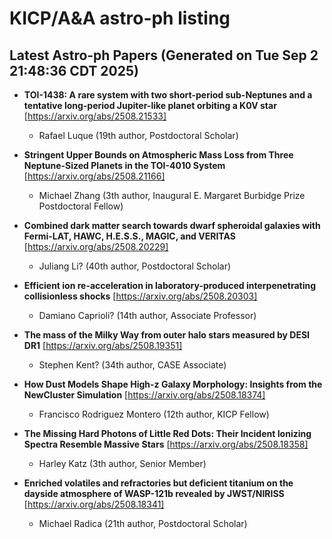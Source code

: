# KICP/A&A astro-ph listing

## Latest Astro-ph Papers (Generated on Tue Sep  2 21:48:36 CDT 2025)

- **TOI-1438: A rare system with two short-period sub-Neptunes and a tentative long-period Jupiter-like planet orbiting a K0V star**
[https://arxiv.org/abs/2508.21533]
  + Rafael Luque (19th author, Postdoctoral Scholar)

- **Stringent Upper Bounds on Atmospheric Mass Loss from Three Neptune-Sized Planets in the TOI-4010 System**
[https://arxiv.org/abs/2508.21166]
  + Michael Zhang (3th author, Inaugural E. Margaret Burbidge Prize Postdoctoral Fellow)

- **Combined dark matter search towards dwarf spheroidal galaxies with Fermi-LAT, HAWC, H.E.S.S., MAGIC, and VERITAS**
[https://arxiv.org/abs/2508.20229]
  + Juliang Li? (40th author, Postdoctoral Scholar)

- **Efficient ion re-acceleration in laboratory-produced interpenetrating collisionless shocks**
[https://arxiv.org/abs/2508.20303]
  + Damiano Caprioli? (14th author, Associate Professor)

- **The mass of the Milky Way from outer halo stars measured by DESI DR1**
[https://arxiv.org/abs/2508.19351]
  + Stephen Kent? (34th author, CASE Associate)

- **How Dust Models Shape High-z Galaxy Morphology: Insights from the NewCluster Simulation**
[https://arxiv.org/abs/2508.18374]
  + Francisco Rodriguez Montero (12th author, KICP Fellow)

- **The Missing Hard Photons of Little Red Dots: Their Incident Ionizing Spectra Resemble Massive Stars**
[https://arxiv.org/abs/2508.18358]
  + Harley Katz (3th author, Senior Member)

- **Enriched volatiles and refractories but deficient titanium on the dayside atmosphere of WASP-121b revealed by JWST/NIRISS**
[https://arxiv.org/abs/2508.18341]
  + Michael Radica (21th author, Postdoctoral Scholar)

